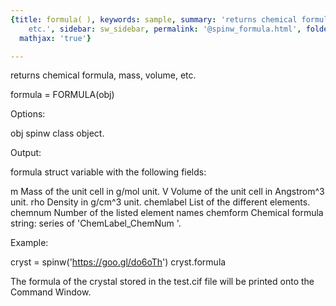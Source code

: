 ```yaml
---
{title: formula( ), keywords: sample, summary: 'returns chemical formula, mass, volume,
    etc.', sidebar: sw_sidebar, permalink: '@spinw_formula.html', folder: '@spinw',
  mathjax: 'true'}

---
```

  returns chemical formula, mass, volume, etc.
 
  formula = FORMULA(obj)
 
  Options:
 
  obj       spinw class object.
 
  Output:
 
  formula struct variable with the following fields:
 
  m             Mass of the unit cell in g/mol unit.
  V             Volume of the unit cell in Angstrom^3 unit.
  rho           Density in g/cm^3 unit.
  chemlabel     List of the different elements.
  chemnum       Number of the listed element names
  chemform      Chemical formula string: series of 'ChemLabel_ChemNum '.
 
  Example:
 
  cryst = spinw('https://goo.gl/do6oTh')
  cryst.formula
 
  The formula of the crystal stored in the test.cif file will be printed
  onto the Command Window.
 
